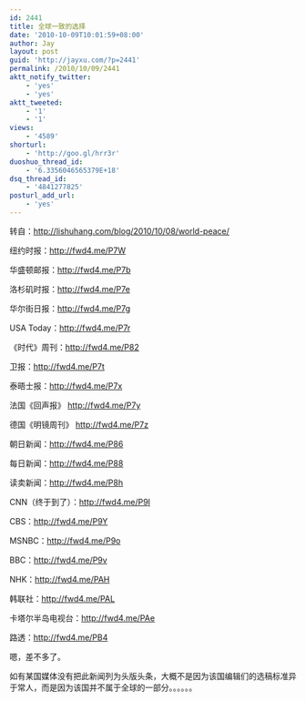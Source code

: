 ```yaml
---
id: 2441
title: 全球一致的选择
date: '2010-10-09T10:01:59+08:00'
author: Jay
layout: post
guid: 'http://jayxu.com/?p=2441'
permalink: /2010/10/09/2441
aktt_notify_twitter:
    - 'yes'
    - 'yes'
aktt_tweeted:
    - '1'
    - '1'
views:
    - '4589'
shorturl:
    - 'http://goo.gl/hrr3r'
duoshuo_thread_id:
    - '6.3356046565379E+18'
dsq_thread_id:
    - '4841277825'
posturl_add_url:
    - 'yes'
---
```


转自：<a href="http://lishuhang.com/blog/2010/10/08/world-peace/" target="_blank">http://lishuhang.com/blog/2010/10/08/world-peace/</a>

纽约时报：<a href="http://www.nytimes.com/2010/10/09/world/09nobel.html?ref=global-home">http://fwd4.me/P7W</a>
<img src="http://images57.fotki.com/v283/photos/6/1714116/9139261/clip_20101008193315-vi.png" alt="" />

华盛顿邮报：<a href="http://www.washingtonpost.com/wp-dyn/content/article/2010/10/08/AR2010100801502.html?hpid=topnews">http://fwd4.me/P7b</a>
<img src="http://images43.fotki.com/v1012/photos/6/1714116/9139261/clip_20101008193604-vi.png" alt="" />

洛杉矶时报：<a href="http://articles.latimes.com/2010/oct/08/world/la-fgw-nobel-peace-prize-20101009">http://fwd4.me/P7e</a>
<img src="http://images32.fotki.com/v1065/photos/6/1714116/9139261/clip_20101008193801-vi.png" alt="" />

华尔街日报：<a href="http://www.wsj.com/articles/SB10001424052748704657304575539450175386036">http://fwd4.me/P7g</a>
<img src="http://images49.fotki.com/v302/photos/6/1714116/9139261/clip_20101008194010-vi.png" alt="" />

USA Today：<a href="http://usatoday30.usatoday.com/news/world/2010-10-08-liu-nobel-peace-prize_N.htm">http://fwd4.me/P7r</a>
<img src="http://images57.fotki.com/v773/photos/6/1714116/9139261/clip_20101008194152-vi.png" alt="" />

《时代》周刊：<a href="http://www.time.com/time/world/article/0,8599,2024405,00.html">http://fwd4.me/P82</a>
<img src="http://images59.fotki.com/v111/photos/6/1714116/9139261/clip_20101008194949-vi.png" alt="" />

卫报：<a href="http://www.theguardian.com/world/2010/oct/08/liu-xiaobo-nobel-chinese-fury">http://fwd4.me/P7t</a>
<img src="http://images28.fotki.com/v986/photos/6/1714116/9139261/clip_20101008194316-vi.png" alt="" />

泰晤士报：<a href="http://store.thetimes.co.uk/">http://fwd4.me/P7x</a>
<img src="http://images29.fotki.com/v1013/photos/6/1714116/9139261/clip_20101008194429-vi.png" alt="" />

法国《回声报》 <a href="http://fwd4.me/P7y">http://fwd4.me/P7y</a>
<img src="http://images40.fotki.com/v719/photos/6/1714116/9139261/clip_20101008194609-vi.png" alt="" />

德国《明镜周刊》 <a href="http://www.spiegel.de/politik/ausland/friedensnobelpreis-china-verdammt-ehrung-fuer-liu-a-722067.html">http://fwd4.me/P7z</a>
<img src="http://images42.fotki.com/v1186/photos/6/1714116/9139261/clip_20101008194758-vi.png" alt="" />

朝日新闻：<a href="http://fwd4.me/P86">http://fwd4.me/P86</a>
<img src="http://images40.fotki.com/v1333/photos/6/1714116/9139261/clip_20101008195116-vi.png" alt="" />

每日新闻：<a href="http://fwd4.me/P88">http://fwd4.me/P88</a>
<img src="http://images41.fotki.com/v1571/photos/6/1714116/9139261/clip_20101008195231-vi.png" alt="" />

读卖新闻：<a href="http://fwd4.me/P8h">http://fwd4.me/P8h</a>
<img src="http://images55.fotki.com/v608/photos/6/1714116/9139261/clip_20101008195402-vi.png" alt="" />

CNN（终于到了）：<a href="http://edition.cnn.com/2010/LIVING/10/08/nobel.peace.prize.win/index.html?hpt=T1">http://fwd4.me/P9I</a>
<img src="http://images47.fotki.com/v406/photos/6/1714116/9139261/clip_20101008195518-vi.png" alt="" />

CBS：<a href="http://www.cbsnews.com/news/liu-xiaobo-wins-nobel-peace-prize/">http://fwd4.me/P9Y</a>
<img src="http://images42.fotki.com/v663/photos/6/1714116/9139261/clip_20101008195742-vi.png" alt="" />

MSNBC：<a href="http://www.nbcnews.com/id/39569947/ns/world_news-europe/">http://fwd4.me/P9o</a>
<img src="http://images55.fotki.com/v1603/photos/6/1714116/9139261/clip_20101008195924-vi.png" alt="" />

BBC：<a href="http://www.bbc.co.uk/news/world-europe-11499098">http://fwd4.me/P9v</a>
<img src="http://images39.fotki.com/v1293/photos/6/1714116/9139261/clip_20101008200102-vi.png" alt="" />

NHK：<a href="http://www3.nhk.or.jp/daily/english/08_26.html">http://fwd4.me/PAH</a>
<img src="http://images60.fotki.com/v308/photos/6/1714116/9139261/clip_20101008200204-vi.png" alt="" />

韩联社：<a href="http://www.yonhapnews.co.kr/international/2010/10/08/0603000000AKR20101008205200009.HTML?template=2086">http://fwd4.me/PAL</a>
<img src="http://images46.fotki.com/v284/photos/6/1714116/9139261/clip_20101008200422-vi.png" alt="" />

卡塔尔半岛电视台：<a href="http://english.aljazeera.net/news/europe/2010/10/201010863641364431.html">http://fwd4.me/PAe</a>
<img src="http://images47.fotki.com/v1472/photos/6/1714116/9139261/clip_20101008200719-vi.png" alt="" />

路透：<a href="http://www.reuters.com/article/2010/10/08/us-nobel-peace-idUSTRE6964LP20101008">http://fwd4.me/PB4</a>
<img src="http://images51.fotki.com/v102/photos/6/1714116/9139261/clip_20101008200846-vi.png" alt="" />

嗯，差不多了。

如有某国媒体没有把此新闻列为头版头条，大概不是因为该国编辑们的选稿标准异于常人，而是因为该国并不属于全球的一部分。。。。。。